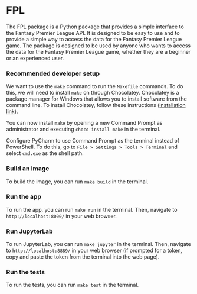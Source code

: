 # FPL

The FPL package is a Python package that provides a simple interface to the Fantasy Premier League API. It is designed to be easy to use and to provide a simple way to access the data for the Fantasy Premier League game. The package is designed to be used by anyone who wants to access the data for the Fantasy Premier League game, whether they are a beginner or an experienced user.

### Recommended developer setup
We want to use the `make` command to run the `Makefile` commands. To do this, we will need to install `make` on through Chocolatey. Chocolatey is a package manager for Windows that allows you to install software from the command line. To install Chocolatey, follow these instructions ([installation link](https://chocolatey.org/install)).

You can now install `make` by opening a new Command Prompt as administrator and executing `choco install make` in the terminal.

Configure PyCharm to use Command Prompt as the terminal instead of PowerShell. 
To do this, go to `File > Settings > Tools > Terminal` and select `cmd.exe` as the shell path.

### Build an image
To build the image, you can run `make build` in the terminal.

### Run the app
To run the app, you can run `make run` in the terminal.
Then, navigate to `http://localhost:8000/` in your web browser.

### Run JupyterLab
To run JupyterLab, you can run `make jupyter` in the terminal.
Then, navigate to `http://localhost:8889/` in your web browser (if prompted for a token, copy and paste the token from the terminal into the web page).

### Run the tests
To run the tests, you can run `make test` in the terminal.
